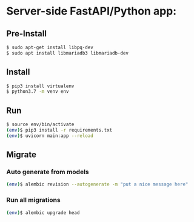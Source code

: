 # Server-side FastAPI/Python app:

## Pre-Install
```sh
$ sudo apt-get install libpq-dev
$ sudo apt install libmariadb3 libmariadb-dev
```


## Install
```sh
$ pip3 install virtualenv
$ python3.7 -m venv env
```

## Run
```sh
$ source env/bin/activate
(env)$ pip3 install -r requirements.txt
(env)$ uvicorn main:app --reload
```

## Migrate

### Auto generate from models
```sh
(env)$ alembic revision --autogenerate -m "put a nice message here"
```

### Run all migrations
```sh
(env)$ alembic upgrade head
```

